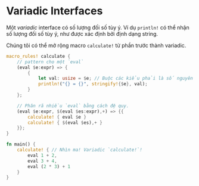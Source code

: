 # Variadic Interfaces

Một *variadic* interface có số lượng đối số tùy ý. Ví dụ `println!` có thể  nhận số lượng đối số tùy ý, như được xác định bởi định dạng string.

Chúng tôi có thể mở rộng macro `calculate!` từ phần trước thành variadic.

```rust
macro_rules! calculate {
    // pattern cho một `eval`
    (eval $e:expr) => {
        {
            let val: usize = $e; // Buộc các kiểu phải là số nguyên
            println!("{} = {}", stringify!{$e}, val);
        }
    };

    // Phân rã nhiều `eval` bằng cách đệ quy.
    (eval $e:expr, $(eval $es:expr),+) => {{
        calculate! { eval $e }
        calculate! { $(eval $es),+ }
    }};
}

fn main() {
    calculate! { // Nhìn ma! Variadic `calculate!`!
        eval 1 + 2,
        eval 3 + 4,
        eval (2 * 3) + 1
    }
}
```